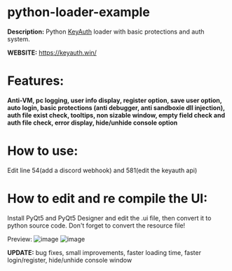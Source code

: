 # python-loader-example
**Description:**
Python [KeyAuth](https://keyauth.win/) loader with basic protections and auth system.

**WEBSITE:**
https://keyauth.win/

# Features:
**Anti-VM, pc logging, user info display, register option, save user option, auto login, basic protections (anti debugger, anti sandboxie dll injection), auth file exist check, tooltips, non sizable window, empty field check and auth file check, error display, hide/unhide console option**

# How to use:
Edit line 54(add a discord webhook) and 581(edit the keyauth api)


# How to edit and re compile the UI:

Install PyQt5 and PyQt5 Designer and edit the .ui file, then convert it to python source code. Don't forget to convert the resource file!

Preview: ![image](https://user-images.githubusercontent.com/74118308/166079334-d9ffced7-7341-4cac-a88f-d73271510bd4.png)
![image](https://user-images.githubusercontent.com/74118308/166100385-7b3ea7fa-3a2d-49a9-bf57-ae27f721c376.png)


**UPDATE:**
bug fixes, small improvements, faster loading time, faster login/register, hide/unhide console window
